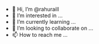 - 👋 Hi, I’m @rahuraill
- 👀 I’m interested in ...
- 🌱 I’m currently learning ...
- 💞️ I’m looking to collaborate on ...
- 📫 How to reach me ...

<!---
rahuraill/rahuraill is a ✨ special ✨ repository because its `README.md` (this file) appears on your GitHub profile.
You can click the Preview link to take a look at your changes.
--->
